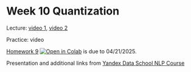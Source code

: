 # Week 10 Quantization
Lecture: [video 1](https://youtu.be/kEybI9X2p9w), [video 2](https://youtu.be/EwLbp9YZ4z4)

Practice: video

[Homework 9](./homework_09.ipynb) [![Open in Colab](https://colab.research.google.com/assets/colab-badge.svg)](https://github.com/anton-selitskiy/RIT_LLM/blob/main/Week10_efficiency/homework_09.ipynb)  is due to 04/21/2025. 

Presentation and additional links from [Yandex Data School NLP Course](https://github.com/yandexdataschool/nlp_course/tree/2023/week10_efficiency) 
